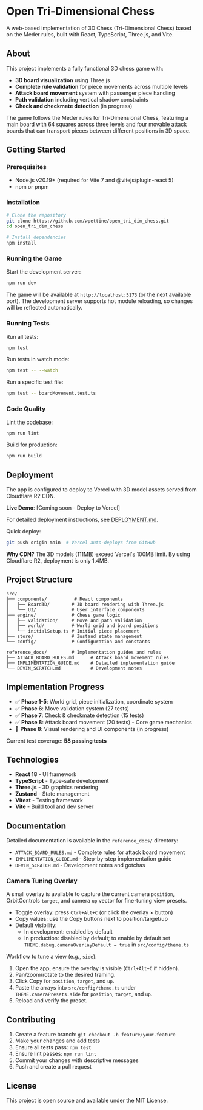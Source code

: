 # Open Tri-Dimensional Chess

A web-based implementation of 3D Chess (Tri-Dimensional Chess) based on the Meder rules, built with React, TypeScript, Three.js, and Vite.

## About

This project implements a fully functional 3D chess game with:
- **3D board visualization** using Three.js
- **Complete rule validation** for piece movements across multiple levels
- **Attack board movement** system with passenger piece handling
- **Path validation** including vertical shadow constraints
- **Check and checkmate detection** (in progress)

The game follows the Meder rules for Tri-Dimensional Chess, featuring a main board with 64 squares across three levels and four movable attack boards that can transport pieces between different positions in 3D space.

## Getting Started

### Prerequisites

- Node.js v20.19+ (required for Vite 7 and @vitejs/plugin-react 5)
- npm or pnpm
### Installation

```bash
# Clone the repository
git clone https://github.com/wpettine/open_tri_dim_chess.git
cd open_tri_dim_chess

# Install dependencies
npm install
```

### Running the Game

Start the development server:

```bash
npm run dev
```

The game will be available at `http://localhost:5173` (or the next available port). The development server supports hot module reloading, so changes will be reflected automatically.

### Running Tests

Run all tests:

```bash
npm test
```

Run tests in watch mode:

```bash
npm test -- --watch
```

Run a specific test file:

```bash
npm test -- boardMovement.test.ts
```

### Code Quality

Lint the codebase:

```bash
npm run lint
```

Build for production:

```bash
npm run build
```

## Deployment

The app is configured to deploy to Vercel with 3D model assets served from Cloudflare R2 CDN.

**Live Demo**: [Coming soon - Deploy to Vercel]

For detailed deployment instructions, see [DEPLOYMENT.md](./DEPLOYMENT.md).

Quick deploy:
```bash
git push origin main  # Vercel auto-deploys from GitHub
```

**Why CDN?** The 3D models (111MB) exceed Vercel's 100MB limit. By using Cloudflare R2, deployment is only 1.4MB.

## Project Structure

```
src/
├── components/          # React components
│   ├── Board3D/        # 3D board rendering with Three.js
│   └── UI/             # User interface components
├── engine/             # Chess game logic
│   ├── validation/     # Move and path validation
│   ├── world/          # World grid and board positions
│   └── initialSetup.ts # Initial piece placement
├── store/              # Zustand state management
└── config/             # Configuration and constants

reference_docs/         # Implementation guides and rules
├── ATTACK_BOARD_RULES.md      # Attack board movement rules
├── IMPLIMENTATION_GUIDE.md    # Detailed implementation guide
└── DEVIN_SCRATCH.md           # Development notes
```

## Implementation Progress

- ✅ **Phase 1-5**: World grid, piece initialization, coordinate system
- ✅ **Phase 6**: Move validation system (27 tests)
- ✅ **Phase 7**: Check & checkmate detection (15 tests)
- ✅ **Phase 8**: Attack board movement (20 tests) - Core game mechanics
- 🚧 **Phase 8**: Visual rendering and UI components (in progress)

Current test coverage: **58 passing tests**

## Technologies

- **React 18** - UI framework
- **TypeScript** - Type-safe development
- **Three.js** - 3D graphics rendering
- **Zustand** - State management
- **Vitest** - Testing framework
- **Vite** - Build tool and dev server
## Documentation

Detailed documentation is available in the `reference_docs/` directory:

- `ATTACK_BOARD_RULES.md` - Complete rules for attack board movement
- `IMPLIMENTATION_GUIDE.md` - Step-by-step implementation guide
- `DEVIN_SCRATCH.md` - Development notes and gotchas

### Camera Tuning Overlay

A small overlay is available to capture the current camera `position`, OrbitControls `target`, and camera `up` vector for fine-tuning view presets.

- Toggle overlay: press `Ctrl+Alt+C` (or click the overlay × button)
- Copy values: use the Copy buttons next to position/target/up
- Default visibility:
  - In development: enabled by default
  - In production: disabled by default; to enable by default set `THEME.debug.cameraOverlayDefault = true` in `src/config/theme.ts`

Workflow to tune a view (e.g., `side`):
1. Open the app, ensure the overlay is visible (`Ctrl+Alt+C` if hidden).
2. Pan/zoom/rotate to the desired framing.
3. Click Copy for `position`, `target`, and `up`.
4. Paste the arrays into `src/config/theme.ts` under `THEME.cameraPresets.side` for `position`, `target`, and `up`.
5. Reload and verify the preset.

## Contributing

1. Create a feature branch: `git checkout -b feature/your-feature`
2. Make your changes and add tests
3. Ensure all tests pass: `npm test`
4. Ensure lint passes: `npm run lint`
5. Commit your changes with descriptive messages
6. Push and create a pull request

## License

This project is open source and available under the MIT License.
